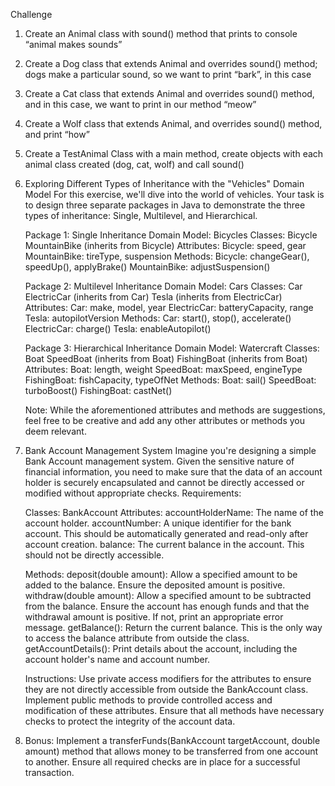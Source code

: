 Challenge

1. Create an Animal class with sound() method that prints to console “animal makes sounds”

2. Create a Dog class that extends Animal and overrides sound() method; dogs make a particular sound, so we want to
   print “bark”, in this case

3. Create a Cat class that extends Animal and overrides sound() method, and in this case, we want to print in our method
   “meow”

4. Create a Wolf class that extends Animal, and overrides sound() method, and print “how”

5. Create a TestAnimal Class with a main method, create objects with each animal class created (dog, cat, wolf) and call
   sound()

6. Exploring Different Types of Inheritance with the "Vehicles" Domain Model
   For this exercise, we'll dive into the world of vehicles. Your task is to design three separate packages in Java to
   demonstrate the three types of inheritance: Single, Multilevel, and Hierarchical.

   Package 1: Single Inheritance
   Domain Model: Bicycles
   Classes:
   Bicycle
   MountainBike (inherits from Bicycle)
   Attributes:
   Bicycle: speed, gear
   MountainBike: tireType, suspension
   Methods:
   Bicycle: changeGear(), speedUp(), applyBrake()
   MountainBike: adjustSuspension()

   Package 2: Multilevel Inheritance
   Domain Model: Cars
   Classes:
   Car
   ElectricCar (inherits from Car)
   Tesla (inherits from ElectricCar)
   Attributes:
   Car: make, model, year
   ElectricCar: batteryCapacity, range
   Tesla: autopilotVersion
   Methods:
   Car: start(), stop(), accelerate()
   ElectricCar: charge()
   Tesla: enableAutopilot()

   Package 3: Hierarchical Inheritance
   Domain Model: Watercraft
   Classes:
   Boat
   SpeedBoat (inherits from Boat)
   FishingBoat (inherits from Boat)
   Attributes:
   Boat: length, weight
   SpeedBoat: maxSpeed, engineType
   FishingBoat: fishCapacity, typeOfNet
   Methods:
   Boat: sail()
   SpeedBoat: turboBoost()
   FishingBoat: castNet()

   Note: While the aforementioned attributes and methods are suggestions, feel free to be creative and add any other
   attributes or methods you deem relevant.

7. Bank Account Management System
   Imagine you're designing a simple Bank Account management system. Given the sensitive nature of financial
   information, you need to make sure that the data of an account holder is securely encapsulated and cannot be directly
   accessed or modified without appropriate checks.
   Requirements:

   Classes:
   BankAccount
   Attributes:
   accountHolderName: The name of the account holder.
   accountNumber: A unique identifier for the bank account. This should be automatically generated and read-only after
   account creation.
   balance: The current balance in the account. This should not be directly accessible.

   Methods:
   deposit(double amount): Allow a specified amount to be added to the balance. Ensure the deposited amount is positive.
   withdraw(double amount): Allow a specified amount to be subtracted from the balance. Ensure the account has enough
   funds and that the withdrawal amount is positive. If not, print an appropriate error message.
   getBalance(): Return the current balance. This is the only way to access the balance attribute from outside the
   class.
   getAccountDetails(): Print details about the account, including the account holder's name and account number.

   Instructions:
   Use private access modifiers for the attributes to ensure they are not directly accessible from outside the
   BankAccount class.
   Implement public methods to provide controlled access and modification of these attributes.
   Ensure that all methods have necessary checks to protect the integrity of the account data.

8. Bonus:
   Implement a transferFunds(BankAccount targetAccount, double amount) method that allows money to be transferred from
   one account to another. Ensure all required checks are in place for a successful transaction.




